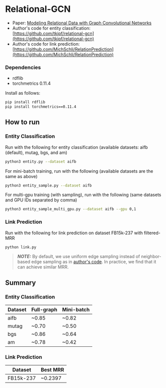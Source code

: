 # Relational-GCN

* Paper: [Modeling Relational Data with Graph Convolutional Networks](https://arxiv.org/abs/1703.06103)
* Author's code for entity classification: [https://github.com/tkipf/relational-gcn](https://github.com/tkipf/relational-gcn)
* Author's code for link prediction: [https://github.com/MichSchli/RelationPrediction](https://github.com/MichSchli/RelationPrediction)

### Dependencies
- rdflib
- torchmetrics 0.11.4

Install as follows:
```bash
pip install rdflib
pip install torchmetrics==0.11.4
```

How to run
-------

### Entity Classification

Run with the following for entity classification (available datasets: aifb (default), mutag, bgs, and am)
```bash
python3 entity.py --dataset aifb
```

For mini-batch training, run with the following (available datasets are the same as above)
```bash
python3 entity_sample.py --dataset aifb
```
For multi-gpu training (with sampling), run with the following (same datasets and GPU IDs separated by comma)
```bash
python3 entity_sample_multi_gpu.py --dataset aifb --gpu 0,1
```

### Link Prediction

Run with the following for link prediction on dataset FB15k-237 with filtered-MRR

```bash
python link.py
```
> **_NOTE:_** By default, we use uniform edge sampling instead of neighbor-based edge sampling as in [author's code](https://github.com/MichSchli/RelationPrediction). In practice, we find that it can achieve similar MRR.


Summary
-------

### Entity Classification

| Dataset       | Full-graph | Mini-batch
| ------------- | -------    |  ------
| aifb          | ~0.85      | ~0.82
| mutag         | ~0.70      | ~0.50
| bgs           | ~0.86      | ~0.64
| am            | ~0.78      | ~0.42

### Link Prediction
| Dataset       | Best MRR
| ------------- | -------
| FB15k-237     | ~0.2397
